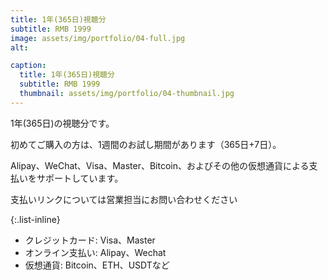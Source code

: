 ```yaml
---
title: 1年(365日)視聴分
subtitle: RMB 1999
image: assets/img/portfolio/04-full.jpg
alt:

caption:
  title: 1年(365日)視聴分
  subtitle: RMB 1999
  thumbnail: assets/img/portfolio/04-thumbnail.jpg
---
```

1年(365日)の視聴分です。

初めてご購入の方は、1週間のお試し期間があります（365日+7日）。

Alipay、WeChat、Visa、Master、Bitcoin、およびその他の仮想通貨による支払いをサポートしています。

支払いリンクについては営業担当にお問い合わせください

{:.list-inline}
- クレジットカード: Visa、Master
- オンライン支払い: Alipay、Wechat
- 仮想通貨: Bitcoin、ETH、USDTなど
